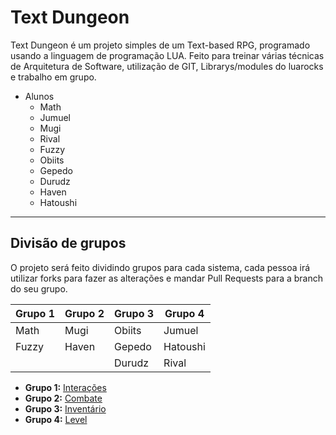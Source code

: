 # Text Dungeon
Text Dungeon é um projeto simples de um Text-based RPG, programado usando a linguagem de programação LUA. Feito para treinar várias técnicas de Arquitetura de Software, utilização de GIT, Librarys/modules do luarocks e trabalho em grupo.

- Alunos
  - Math
  - Jumuel
  - Mugi
  - Rival
  - Fuzzy
  - Obiits
  - Gepedo
  - Durudz
  - Haven 
  - Hatoushi

---

## Divisão de grupos
O projeto será feito dividindo grupos para cada sistema, cada pessoa irá utilizar forks para fazer as alterações e mandar Pull Requests para a branch do seu grupo.

| Grupo 1 | Grupo 2 | Grupo 3 | Grupo 4  |
| ------- | ------- | ------- | -------  |
| Math    | Mugi    | Obiits  | Jumuel   |
| Fuzzy   | Haven   | Gepedo  | Hatoushi |
|         |         | Durudz  | Rival    |

- **Grupo 1:** [Interações][1]
- **Grupo 2:** [Combate][2]
- **Grupo 3:** [Inventário][3]
- **Grupo 4:** [Level][4]

[1]: https://github.com/ProjetosAula/Text-Dungeon/tree/Interacoes "Branch"
[2]: https://github.com/ProjetosAula/Text-Dungeon/tree/Combate "Branch"
[3]: https://github.com/ProjetosAula/Text-Dungeon/tree/Inventario "Branch"
[4]: https://github.com/ProjetosAula/Text-Dungeon/tree/Level "Branch"
